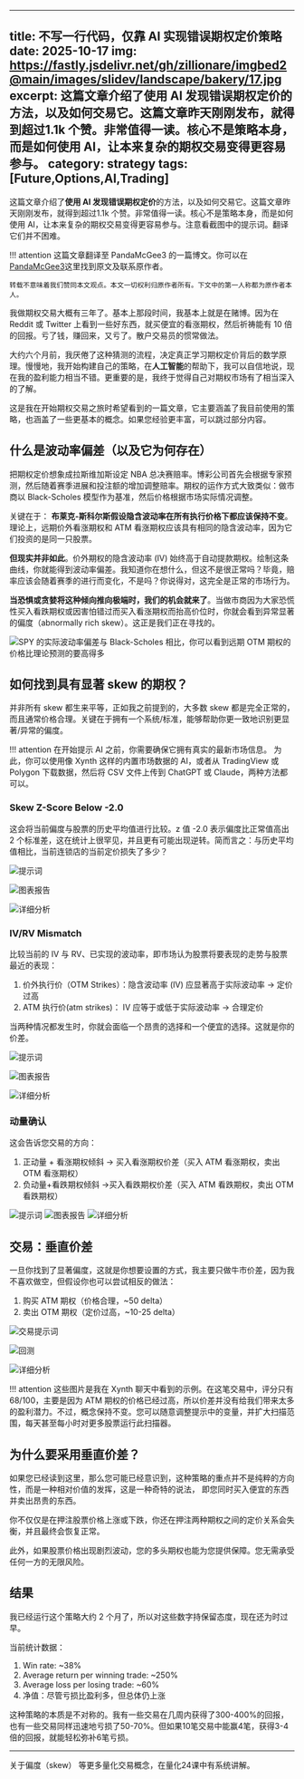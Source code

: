 
---
title: 不写一行代码，仅靠 AI 实现错误期权定价策略
date: 2025-10-17
img: https://fastly.jsdelivr.net/gh/zillionare/imgbed2@main/images/slidev/landscape/bakery/17.jpg
excerpt: 这篇文章介绍了使用 AI 发现错误期权定价的方法，以及如何交易它。这篇文章昨天刚刚发布，就得到超过1.1k 个赞。非常值得一读。核心不是策略本身，而是如何使用 AI，让本来复杂的期权交易变得更容易参与。
category: strategy
tags: [Future,Options,AI,Trading]
---

这篇文章介绍了**使用 AI 发现错误期权定价**的方法，以及如何交易它。这篇文章昨天刚刚发布，就得到超过1.1k 个赞。非常值得一读。核心不是策略本身，而是如何使用 AI，让本来复杂的期权交易变得更容易参与。注意看截图中的提示词。翻译它们并不困难。

!!! attention
    这篇文章翻译至 PandaMcGee3 的一篇博文。你可以在 [PandaMcGee3](https://www.reddit.com/r/options/comments/1o7prtk/my_method_on_making_money_trading_mispriced/)这里找到原文及联系原作者。

    转载不意味着我们赞同本文观点。本文一切权利归原作者所有。下文中的第一人称都为原作者本人。

我做期权交易大概有三年了。基本上那段时间，我基本上就是在赌博。因为在 Reddit 或 Twitter 上看到一些好东西，就买便宜的看涨期权，然后祈祷能有 10 倍的回报。亏了钱，赚回来，又亏了。散户交易员的惯常做法。

大约六个月前，我厌倦了这种猜测的流程，决定真正学习期权定价背后的数学原理。慢慢地，我开始构建自己的策略，在**人工智能**的帮助下，我可以自信地说，现在我的盈利能力相当不错。更重要的是，我终于觉得自己对期权市场有了相当深入的了解。

这是我在开始期权交易之旅时希望看到的一篇文章，它主要涵盖了我目前使用的策略，也涵盖了一些更基本的概念。如果您经验更丰富，可以跳过部分内容。

## 什么是波动率偏差（以及它为何存在）

把期权定价想象成拉斯维加斯设定 NBA 总决赛赔率。博彩公司首先会根据专家预测，然后随着赛季进展和投注额的增加调整赔率。期权的运作方式大致类似：做市商以 Black-Scholes 模型作为基准，然后价格根据市场实际情况调整。

关键在于： **布莱克-斯科尔斯假设隐含波动率在所有执行价格下都应该保持不变**。理论上，远期价外看涨期权和 ATM 看涨期权应该具有相同的隐含波动率，因为它们投资的是同一只股票。

**但现实并非如此**。价外期权的隐含波动率 (IV) 始终高于自动提款期权。绘制这条曲线，你就能得到波动率偏差。我知道你在想什么，但这不是很正常吗？毕竟，赔率应该会随着赛季的进行而变化，不是吗？你说得对，这完全是正常的市场行为。

**当恐惧或贪婪将这种倾向推向极端时，我们的机会就来了**。当做市商因为大家恐慌性买入看跌期权或因害怕错过而买入看涨期权而抬高价位时，你就会看到异常显著的偏度（abnormally rich skew）。这正是我们正在寻找的。

![SPY 的实际波动率偏差与 Black-Scholes 相比，你可以看到远期 OTM 期权的价格比理论预测的要高得多](https://fastly.jsdelivr.net/gh/zillionare/imgbed2@main//images/2025/10/20251017153712.png)


## 如何找到具有显著 skew 的期权？

并非所有 skew 都生来平等，正如我之前提到的，大多数 skew 都是完全正常的，而且通常价格合理。关键在于拥有一个系统/标准，能够帮助你更一致地识别更显著/异常的偏度。

!!! attention
    在开始提示 AI 之前，你需要确保它拥有真实的最新市场信息。 为此，你可以使用像 Xynth 这样的内置市场数据的 AI，或者从 TradingView 或 Polygon 下载数据，然后将 CSV 文件上传到 ChatGPT 或 Claude，两种方法都可以。


### Skew Z-Score Below -2.0

这会将当前偏度与股票的历史平均值进行比较。z 值 -2.0 表示偏度比正常值高出 2 个标准差，这在统计上很罕见，并且更有可能出现逆转。简而言之：与历史平均值相比，当前连锁店的当前定价损失了多少？

![提示词](https://fastly.jsdelivr.net/gh/zillionare/imgbed2@main//images/2025/10/20251017155026.png)



![图表报告](https://fastly.jsdelivr.net/gh/zillionare/imgbed2@main//images/2025/10/20251017155826.png)


![详细分析](https://fastly.jsdelivr.net/gh/zillionare/imgbed2@main//images/2025/10/20251017155934.png)

### IV/RV Mismatch

比较当前的 IV 与 RV、已实现的波动率，即市场认为股票将要表现的走势与股票最近的表现：

1. 价外执行价（OTM Strikes）：隐含波动率 (IV) 应显著高于实际波动率 → 定价过高
2. ATM 执行价(atm strikes)： IV 应等于或低于实际波动率 → 合理定价
   
当两种情况都发生时，你就会面临一个昂贵的选择和一个便宜的选择。这就是你的价差。

![提示词](https://fastly.jsdelivr.net/gh/zillionare/imgbed2@main//images/2025/10/20251017160140.png)

![图表报告](https://fastly.jsdelivr.net/gh/zillionare/imgbed2@main//images/2025/10/20251017160215.png)


![详细分析](https://fastly.jsdelivr.net/gh/zillionare/imgbed2@main//images/2025/10/20251017160719.png)

### 动量确认

这会告诉您交易的方向：
1. 正动量 + 看涨期权倾斜 → 买入看涨期权价差（买入 ATM 看涨期权，卖出 OTM 看涨期权）
2. 负动量+看跌期权倾斜 →买入看跌期权价差（买入 ATM 看跌期权，卖出 OTM 看跌期权）

![提示词](https://fastly.jsdelivr.net/gh/zillionare/imgbed2@main//images/2025/10/20251017160831.png)
![图表报告](https://fastly.jsdelivr.net/gh/zillionare/imgbed2@main//images/2025/10/20251017160917.png)
![详细分析](https://fastly.jsdelivr.net/gh/zillionare/imgbed2@main//images/2025/10/20251017160943.png)

## 交易：垂直价差

一旦你找到了显著偏度，这就是你想要设置的方式，我主要只做牛市价差，因为我不喜欢做空，但假设你也可以尝试相反的做法：

1. 购买 ATM 期权（价格合理，~50 delta）
2. 卖出 OTM 期权（定价过高，~10-25 delta）

![交易提示词](https://fastly.jsdelivr.net/gh/zillionare/imgbed2@main//images/2025/10/20251017161137.png)

![回测](https://fastly.jsdelivr.net/gh/zillionare/imgbed2@main//images/2025/10/20251017161210.png)

![详细分析](https://fastly.jsdelivr.net/gh/zillionare/imgbed2@main//images/2025/10/20251017161335.png)

!!! attention
    这些图片是我在 Xynth 聊天中看到的示例。在这笔交易中，评分只有 68/100，主要是因为 ATM 期权的价格已经过高，所以价差并没有给我们带来太多的盈利潜力。不过，概念保持不变。您可以随意调整提示中的变量，并扩大扫描范围，每天甚至每小时对更多股票运行此扫描器。


## 为什么要采用垂直价差？

如果您已经读到这里，那么您可能已经意识到，这种策略的重点并不是纯粹的方向性，而是一种相对价值的发挥，这是一种奇特的说法， 即您同时买入便宜的东西并卖出昂贵的东西。

你不仅仅是在押注股票价格上涨或下跌，你还在押注两种期权之间的定价关系会失衡，并且最终会恢复正常。

此外，如果股票价格出现剧烈波动，您的多头期权也能为您提供保障。您无需承受任何一方的无限风险。

## 结果

我已经运行这个策略大约 2 个月了，所以对这些数字持保留态度，现在还为时过早。

当前统计数据：
1. Win rate: ~38%
2. Average return per winning trade: ~250%
3. Average loss per losing trade: ~60%
4. 净值：尽管亏损比盈利多，但总体仍上涨

这种策略的本质是不对称的。我有一些交易在几周内获得了300-400%的回报，也有一些交易同样迅速地亏损了50-70%。但如果10笔交易中能赢4笔，获得3-4倍的回报，就能轻松弥补6笔亏损。

<hr>

关于偏度（skew） 等更多量化交易概念，在量化24课中有系统讲解。


